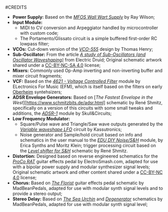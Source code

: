#CREDITS

* **Power Supply:** Based on the [_MFOS Wall Wart Supply_](http://musicfromouterspace.com/analogsynth_new/WALLWARTSUPPLY/WALLWARTSUPPLY.php) by Ray Wilson;
* **Input Module:**
	- MIDI to CV conversion and Arpeggiator handled by microcontroller with custom code;
	- The Portamento/Glissato circuit is a simple buffered first-order RC lowpass filter;
* **VCOs:**	Cut-down version of the [_VCO-555_](https://electro-music.com/forum/viewtopic.php?t=54623) design by Thomas Henry;
* **Sub-Oscillator:** From the article [_A study of Sub-Oscillators (and Oscillator Waveshaping)_](https://electricdruid.net/a-study-of-sub-oscillators/) from Electric Druid;
Original schematic artwork shared under a [CC-BY-NC-SA 4.0](https://creativecommons.org/licenses/by-sa/4.0/) license;
* **Mixers:** Commonly used Op-Amp inverting and non-inverting buffer and mixer circuit fragments;
* **VCF:** Based on the [_4621 - Voltage Controlled Filter_](http://www.modular.fonik.de/files/EFMforum/orgEFMfiles/efm-4600-doc_01.pdf#page=14)
  module by ELectronics For Music (EFM), which is itself based on the filters on early [Oberheim](https://oberheim.com) syntehsizers;
* **ADSR Envelope Generators:** Based on [_The Fastest Envelope in the West_][https://www.schmitzbits.de/adsr.html] schematic by René Shmitz,
  specifically on a version of this circuits with some small tweaks and additions, the [_ADSR-1_](https://www.skullandcircuits.com/adsr/?v=d3dcf429c679])
  module by Skull&Circuits;
* **Low Frequency Modulator:**
	- Square/Pulse wave and Triangle/Saw wave outputs generated by the [_Variable waveshape LFO_](https://kassu2000.blogspot.com/2015/10/variable-waveshape-lfo.html)
	  circuit by Kassutronics;
	- Noise generator and Sample/hold circuit based on info and schematics in the user manual to the [_EDU DIY Noise/S&H_](https://www.ericasynths.lv/media/SH_MANUAL_v1.pdf)
	  module, by Erica Synths and Moritz Klein; trigger processing circuit based on the [_Level shifter for S&H_](https://www.schmitzbits.de/sah.html) schematic by René Shmitz.
* **Distortion:** Designed based on reverse engineered schematics for the [_ProCo RAT_](https://www.electrosmash.com/proco-rat) guitar effects pedal by ElectroSmash.com, adapted
	for use with a bipolar power supply and modular synthesizer signal levels;
    Original schematic artwork and other content shared under a [CC-BY-NC 4.0](https://creativecommons.org/licenses/by-nc/4.0/) license;
* **Chorus:** Based on [_The Florist_](https://www.madbeanpedals.com/projects/_folders/FilterMod/pdf/Florist.pdf) guitar effects pedal schematic by MadBeanPedals,
    adapted for use with modular synth signal levels and to provide a stereo output;
* **Stereo Delay:** Based on [_The Sea Urchin_](https://www.madbeanpedals.com/EP/downloads/delay/SeaUrchin2019.zip) and [_Degenerator_](https://www.madbeanpedals.com/projects/_folders/Delay/docs/Degenerator.zip)
	schematics by MadBeanPedals, adapted for use with modular synth signal level;
 